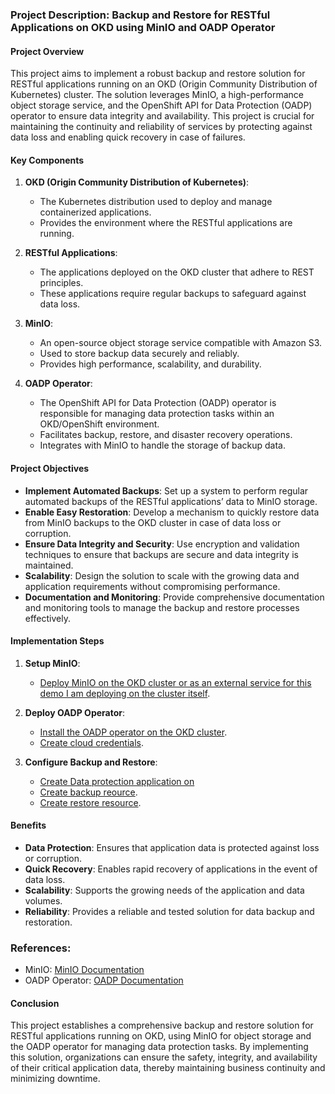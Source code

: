 ### Project Description: Backup and Restore for RESTful Applications on OKD using MinIO and OADP Operator

#### Project Overview
This project aims to implement a robust backup and restore solution for RESTful applications running on an OKD (Origin Community Distribution of Kubernetes) cluster. The solution leverages MinIO, a high-performance object storage service, and the OpenShift API for Data Protection (OADP) operator to ensure data integrity and availability. This project is crucial for maintaining the continuity and reliability of services by protecting against data loss and enabling quick recovery in case of failures.

#### Key Components
1. **OKD (Origin Community Distribution of Kubernetes)**:
   - The Kubernetes distribution used to deploy and manage containerized applications.
   - Provides the environment where the RESTful applications are running.

2. **RESTful Applications**:
   - The applications deployed on the OKD cluster that adhere to REST principles.
   - These applications require regular backups to safeguard against data loss.

3. **MinIO**:
   - An open-source object storage service compatible with Amazon S3.
   - Used to store backup data securely and reliably.
   - Provides high performance, scalability, and durability.

4. **OADP Operator**:
   - The OpenShift API for Data Protection (OADP) operator is responsible for managing data protection tasks within an OKD/OpenShift environment.
   - Facilitates backup, restore, and disaster recovery operations.
   - Integrates with MinIO to handle the storage of backup data.

#### Project Objectives
- **Implement Automated Backups**: Set up a system to perform regular automated backups of the RESTful applications’ data to MinIO storage.
- **Enable Easy Restoration**: Develop a mechanism to quickly restore data from MinIO backups to the OKD cluster in case of data loss or corruption.
- **Ensure Data Integrity and Security**: Use encryption and validation techniques to ensure that backups are secure and data integrity is maintained.
- **Scalability**: Design the solution to scale with the growing data and application requirements without compromising performance.
- **Documentation and Monitoring**: Provide comprehensive documentation and monitoring tools to manage the backup and restore processes effectively.

#### Implementation Steps
1. **Setup MinIO**:
   - [Deploy MinIO on the OKD cluster or as an external service for this demo I am deploying on the cluster itself](Minio/README.md).
   
2. **Deploy OADP Operator**:
   - [Install the OADP operator on the OKD cluster](OADP/installation.sh).
   - [Create cloud credentials](OADP/cloud-credentials.yml).
   

3. **Configure Backup and Restore**:
   - [Create Data protection application on](OADP/DataProtectionApplication.yaml)
   - [Create backup reource](OADP/backup.yml).
   - [Create restore resource](OADP/restore.yml).


#### Benefits
- **Data Protection**: Ensures that application data is protected against loss or corruption.
- **Quick Recovery**: Enables rapid recovery of applications in the event of data loss.
- **Scalability**: Supports the growing needs of the application and data volumes.
- **Reliability**: Provides a reliable and tested solution for data backup and restoration.

### References:
- MinIO: [MinIO Documentation](https://docs.min.io/)
- OADP Operator: [OADP Documentation](https://github.com/openshift/oadp-operator)

#### Conclusion
This project establishes a comprehensive backup and restore solution for RESTful applications running on OKD, using MinIO for object storage and the OADP operator for managing data protection tasks. By implementing this solution, organizations can ensure the safety, integrity, and availability of their critical application data, thereby maintaining business continuity and minimizing downtime.
